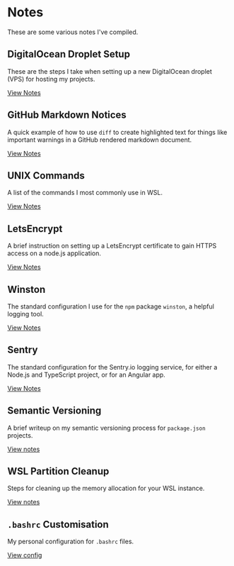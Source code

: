 # Notes

These are some various notes I've compiled.

## DigitalOcean Droplet Setup

These are the steps I take when setting up a new DigitalOcean droplet (VPS) for hosting my projects.

[View Notes](notes/do-droplet-setup.md)

## GitHub Markdown Notices

A quick example of how to use `diff` to create highlighted text for things like important warnings in a GitHub rendered markdown document.

[View Notes](notes/github-markdown-notices.md)

## UNIX Commands

A list of the commands I most commonly use in WSL.

[View Notes](notes/unix-commands.md)

## LetsEncrypt

A brief instruction on setting up a LetsEncrypt certificate to gain HTTPS access on a node.js application.

[View Notes](notes/lets-encrypt.md)

## Winston

The standard configuration I use for the `npm` package `winston`, a helpful logging tool.

[View Notes](notes/winston.md)

## Sentry

The standard configuration for the Sentry.io logging service, for either a Node.js and TypeScript project, or for an Angular app.

[View Notes](notes/sentry.md)

## Semantic Versioning

A brief writeup on my semantic versioning process for `package.json` projects.

[View notes](notes/sem-ver.md)

## WSL Partition Cleanup

Steps for cleaning up the memory allocation for your WSL instance.

[View notes](notes/compact-disk.md)

## `.bashrc` Customisation

My personal configuration for `.bashrc` files.

[View config](notes/bashrc-file.md)
